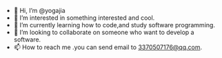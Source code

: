 - 👋 Hi, I’m @yogajia
- 👀 I’m interested in something interested and cool.
- 🌱 I’m currently learning how to code,and study software programming.
- 💞️ I’m looking to collaborate on someone who want to develop a software.
- 📫 How to reach me .you can send email to 3370507176@qq.com.

<!---
yogajia/yogajia is a ✨ special ✨ repository because its `README.md` (this file) appears on your GitHub profile.
You can click the Preview link to take a look at your changes.
--->
